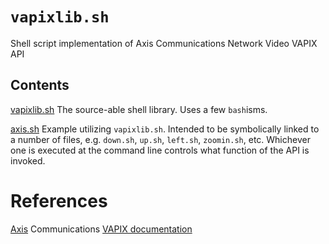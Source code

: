 # `vapixlib.sh`
Shell script implementation of Axis Communications Network Video VAPIX API 

## Contents

[vapixlib.sh](vapixlib.sh)  The source-able shell library. Uses a few `bash`isms.

[axis.sh](axis.sh) Example utilizing `vapixlib.sh`. Intended to be symbolically linked to a number of files, e.g. `down.sh`, `up.sh`, `left.sh`, `zoomin.sh`, etc. Whichever one is executed at the command line controls what function of the API is invoked.

# References
[Axis](https://wwwaxis.com/) Communications [VAPIX documentation](https://developer.axis.com/vapix/)
